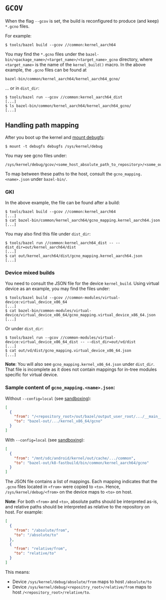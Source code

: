 # `GCOV`

When the flag `--gcov` is set, the build is reconfigured to produce (and keep)
`*.gcno` files.

For example:

```shell
$ tools/bazel build --gcov //common:kernel_aarch64
```

You may find the `*.gcno` files under the
`bazel-bin/<package_name>/<target_name>/<target_name>_gcno` directory,
where `<target_name>` is the name of the `kernel_build()`
macro. In the above example, the `.gcno` files can be found at

```
bazel-bin/common/kernel_aarch64/kernel_aarch64_gcno/
```

... or in `dist_dir`:

```shell
$ tools/bazel run --gcov //common:kernel_aarch64_dist
[...]
$ ls bazel-bin/common/kernel_aarch64/kernel_aarch64_gcno/
[...]
```

## Handling path mapping

After you boot up the kernel and [mount debugfs](https://docs.kernel.org/filesystems/debugfs.html):

```shell
$ mount -t debugfs debugfs /sys/kernel/debug
```

You may see gcno files under:

```
/sys/kernel/debug/gcov/<some_host_absolute_path_to_repository>/<some_out_directory>/common/<some_source_file>.gcno
```

To map between these paths to the host, consult the `gcno_mapping.<name>.json`
under `bazel-bin/`.

### GKI

In the above example, the file can be found after a build:

```shell
$ tools/bazel build --gcov //common:kernel_aarch64
[...]
$ cat bazel-bin/common/kernel_aarch64/gcno_mapping.kernel_aarch64.json
[...]
```

You may also find this file under `dist_dir`:

```shell
$ tools/bazel run //common:kernel_aarch64_dist -- --dist_dir=out/kernel_aarch64/dist
[...]
$ cat out/kernel_aarch64/dist/gcno_mapping.kernel_aarch64.json
[...]
```

### Device mixed builds

You need to consult the JSON file for the device `kernel_build`.
Using virtual device as an example, you may find the files under:

```shell
$ tools/bazel build --gcov //common-modules/virtual-device:virtual_device_x86_64
[...]
$ cat bazel-bin/common-modules/virtual-device/virtual_device_x86_64/gcno_mapping.virtual_device_x86_64.json
[...]
```

Or under `dist_dir`:

```shell
$ tools/bazel run --gcov //common-modules/virtual-device:virtual_device_x86_64_dist -- --dist_dir=out/vd/dist
[...]
$ cat out/vd/dist/gcno_mapping.virtual_device_x86_64.json
[...]
```

**Note**: You will also see `gcno_mapping.kernel_x86_64.json` under `dist_dir`. That file is incomplete
as it does not contain mappings for in-tree modules specific for virtual device.

### Sample content of `gcno_mapping.<name>.json`:

Without `--config=local` (see [sandboxing](sandbox.md)):

```json
[
  {
    "from": "/<repository_root>/out/bazel/output_user_root/.../__main__/out.../android-mainline/common",
    "to": "bazel-out/.../kernel_x86_64/gcno"
  }
]
```

With `--config=local` (see [sandboxing](sandbox.md)):

```json
[
  {
    "from": "/mnt/sdc/android/kernel/out/cache/.../common",
    "to": "bazel-out/k8-fastbuild/bin/common/kernel_aarch64/gcno"
  }
]
```

The JSON file contains a list of mappings. Each mapping indicates that the `.gcno` files
located in `<from>` were copied to `<to>`. Hence, `/sys/kernel/debug/<from>`
on the device maps to `<to>` on host.

**Note**: For both `<from>` and `<to>`, absolute paths should be interpreted as-is,
and relative paths should be interpreted as relative to the repository on host. For example:

```json
[
  {
    "from": "/absolute/from",
    "to": "/absolute/to"
  },
  {
    "from": "relative/from",
    "to": "relative/to"
  }
]
```

This means:
* Device `/sys/kernel/debug/absolute/from` maps to host `/absolute/to`
* Device `/sys/kernel/debug/<repositry_root>/relative/from` maps to host `/<repository_root>/relative/to`.
